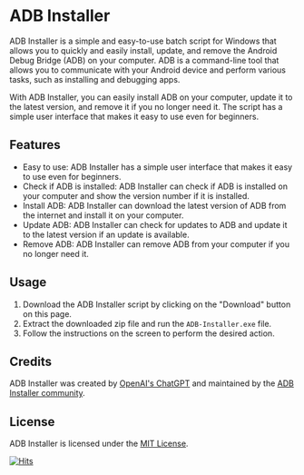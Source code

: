 # ADB Installer

ADB Installer is a simple and easy-to-use batch script for Windows that allows you to quickly and easily install, update, and remove the Android Debug Bridge (ADB) on your computer. ADB is a command-line tool that allows you to communicate with your Android device and perform various tasks, such as installing and debugging apps.

With ADB Installer, you can easily install ADB on your computer, update it to the latest version, and remove it if you no longer need it. The script has a simple user interface that makes it easy to use even for beginners.

## Features

- Easy to use: ADB Installer has a simple user interface that makes it easy to use even for beginners.
- Check if ADB is installed: ADB Installer can check if ADB is installed on your computer and show the version number if it is installed.
- Install ADB: ADB Installer can download the latest version of ADB from the internet and install it on your computer.
- Update ADB: ADB Installer can check for updates to ADB and update it to the latest version if an update is available.
- Remove ADB: ADB Installer can remove ADB from your computer if you no longer need it.

## Usage

1. Download the ADB Installer script by clicking on the "Download" button on this page.
2. Extract the downloaded zip file and run the `ADB-Installer.exe` file.
3. Follow the instructions on the screen to perform the desired action.

## Credits

ADB Installer was created by [OpenAI's ChatGPT](https://openai.com/blog/chatgpt/) and maintained by the [ADB Installer community](https://github.com/origamiofficial/Windows-ADB-Installer/graphs/contributors).

## License

ADB Installer is licensed under the [MIT License](https://github.com/origamiofficial/Windows-ADB-Installer/blob/main/LICENSE).

[![Hits](https://hits.seeyoufarm.com/api/count/incr/badge.svg?url=https://github.com/origamiofficial/Windows-ADB-Installer&icon=github.svg&icon_color=%23FFFFFF&title=hits&edge_flat=false)](https://github.com/origamiofficial/Windows-ADB-Installer)
